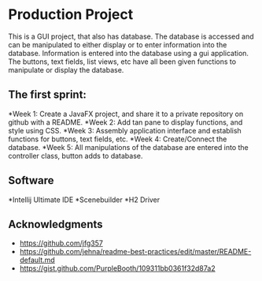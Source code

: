 # Production Project

This is a GUI project, that also has database.
The database is accessed and can be manipulated to either display or to enter information into the database.
Information is entered into the database using a gui application.
The buttons, text fields, list views, etc have all been given functions to manipulate or display the database.
  

## The first sprint:
*Week 1: Create a JavaFX project, and share it to a private repository on github with a README.
*Week 2: Add tan pane to display functions, and style using CSS.
*Week 3: Assembly application interface and establish functions for buttons, text fields, etc.
*Week 4: Create/Connect the database.
*Week 5: All manipulations of the database are entered into the controller class, button adds to database.



## Software
*Intellij Ultimate IDE
*Scenebuilder
*H2 Driver


## Acknowledgments

* https://github.com/jfg357
* https://github.com/jehna/readme-best-practices/edit/master/README-default.md
* https://gist.github.com/PurpleBooth/109311bb0361f32d87a2
